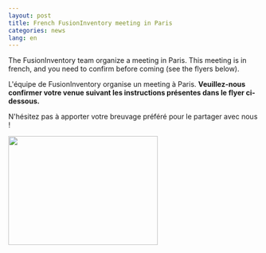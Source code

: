 ```yaml
---
layout: post
title: French FusionInventory meeting in Paris
categories: news
lang: en
---
```


<p style="text-align: left;">The FusionInventory team organize a meeting in Paris. This meeting is in french, and you need to confirm before coming (see the flyers below).</p>
<p style="text-align: left;">L'équipe de FusionInventory organise un meeting à Paris. <strong>Veuillez-nous confirmer votre venue suivant les instructions présentes dans le flyer ci-dessous.</strong></p>
<p style="text-align: left;">N'hésitez pas à apporter votre breuvage préféré pour le partager avec nous !</p>
<p style="text-align: left;"><a href="/news_docs/invitation-finale.jpg"><img class="aligncenter size-medium wp-image-964" title="FusionInventory meeting" src="/news_docs/invitation-finale-300x219.jpg" alt="" width="300" height="219" /></a></p>
